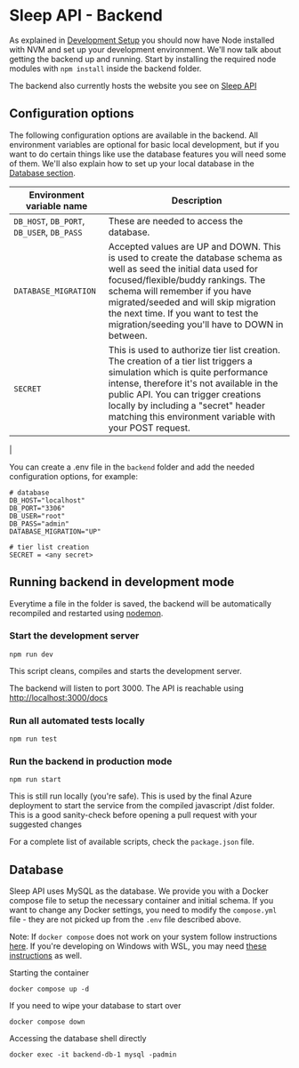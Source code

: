 # Sleep API - Backend

As explained in [Development Setup](../DEVELOPMENT_SETUP.md) you should now have Node installed with NVM and set up your development environment. We'll now talk about getting the backend up and running. Start by installing the required node modules with `npm install` inside the backend folder.

The backend also currently hosts the website you see on [Sleep API][sleepapi]

## Configuration options

The following configuration options are available in the backend. All environment variables are optional for basic local development, but if you want to do certain things like use the database features you will need some of them.
We'll also explain how to set up your local database in the [Database section](#database).

| Environment variable name                  | Description                                                                                                                                                                                                                                                                                                                  |
| ------------------------------------------ | ---------------------------------------------------------------------------------------------------------------------------------------------------------------------------------------------------------------------------------------------------------------------------------------------------------------------------- |
| `DB_HOST`, `DB_PORT`, `DB_USER`, `DB_PASS` | These are needed to access the database.                                                                                                                                                                                                                                                                                     |
| `DATABASE_MIGRATION`                       | Accepted values are UP and DOWN. This is used to create the database schema as well as seed the initial data used for focused/flexible/buddy rankings. The schema will remember if you have migrated/seeded and will skip migration the next time. If you want to test the migration/seeding you'll have to DOWN in between. |
| `SECRET`                                   | This is used to authorize tier list creation. The creation of a tier list triggers a simulation which is quite performance intense, therefore it's not available in the public API. You can trigger creations locally by including a "secret" header matching this environment variable with your POST request.              |

|

You can create a .env file in the `backend` folder and add the needed configuration options, for example:

```
# database
DB_HOST="localhost"
DB_PORT="3306"
DB_USER="root"
DB_PASS="admin"
DATABASE_MIGRATION="UP"

# tier list creation
SECRET = <any secret>
```

## Running backend in development mode

Everytime a file in the folder is saved, the backend will be automatically recompiled and restarted using [nodemon][nodemon].

### Start the development server

```
npm run dev
```

This script cleans, compiles and starts the development server.

The backend will listen to port 3000. The API is reachable using <http://localhost:3000/docs>

### Run all automated tests locally

```
npm run test
```

### Run the backend in production mode

```
npm run start
```

This is still run locally (you're safe). This is used by the final Azure deployment to start the service from the compiled javascript /dist folder. This is a good sanity-check before opening a pull request with your suggested changes

For a complete list of available scripts, check the `package.json` file.

## Database

Sleep API uses MySQL as the database. We provide you with a Docker compose file to setup the necessary container and initial schema. If you want to change any Docker settings, you need to modify the `compose.yml` file - they are not picked up from the `.env` file described above.

Note: If `docker compose` does not work on your system follow instructions [here](https://docs.docker.com/compose/install/). If you're developing on Windows with WSL, you may need [these instructions](https://learn.microsoft.com/en-us/windows/wsl/tutorials/wsl-containers) as well.

Starting the container

```
docker compose up -d
```

If you need to wipe your database to start over

```
docker compose down
```

Accessing the database shell directly

```
docker exec -it backend-db-1 mysql -padmin
```

[sleepapi]: https://sleepapi.azurewebsites.net/
[nodemon]: https://nodemon.io/
